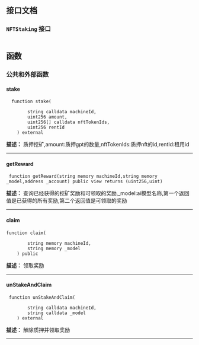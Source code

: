 ## 接口文档

### `NFTStaking` 接口

```solidity

```

## 函数

### 公共和外部函数

#### stake

```solidity
  function stake(
  
        string calldata machineId,
        uint256 amount,
        uint256[] calldata nftTokenIds,
        uint256 rentId
    ) external
```

**描述：** 质押挖矿,amount:质押gpt的数量,nftTokenIds:质押nft的id,rentId:租用id

---

#### getReward

```solidity
 function getReward(string memory machineId,string memory _model,address _account) public view returns (uint256,uint)
```

**描述：** 查询已经获得的挖矿奖励和可领取的奖励,_model:ai模型名称,第一个返回值是已获得的所有奖励,第二个返回值是可领取的奖励

---

#### claim

```solidity
function claim(
  
        string memory machineId,
        string memory _model
    ) public
```

**描述：** 领取奖励

---

#### unStakeAndClaim

```solidity
 function unStakeAndClaim(
  
        string calldata machineId,
        string calldata _model
    ) external 
```

**描述：** 解除质押并领取奖励

---
